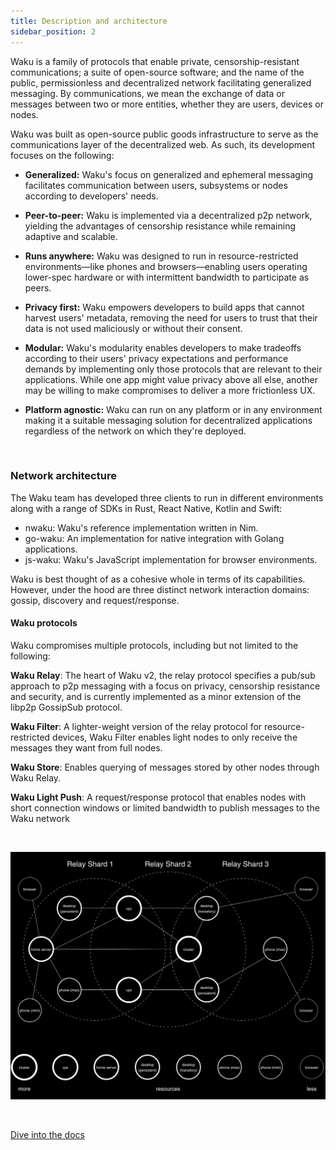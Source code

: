 ```yaml
---
title: Description and architecture
sidebar_position: 2
---
```


Waku is a family of protocols that enable private, censorship-resistant communications; a suite of open-source software; and the name of the public, permissionless and decentralized network facilitating generalized messaging. By communications, we mean the exchange of data or messages between two or more entities, whether they are users, devices or nodes.

Waku was built as open-source public goods infrastructure to serve as the communications layer of the decentralized web. As such, its development focuses on the following:

- **Generalized:** Waku's focus on generalized and ephemeral messaging facilitates communication between users, subsystems or nodes according to developers' needs.

- **Peer-to-peer:** Waku is implemented via a decentralized p2p network, yielding the advantages of censorship resistance while remaining adaptive and scalable.

- **Runs anywhere:** Waku was designed to run in resource-restricted environments—like phones and browsers—enabling users operating lower-spec hardware or with intermittent bandwidth to participate as peers.

- **Privacy first:** Waku empowers developers to build apps that cannot harvest users' metadata, removing the need for users to trust that their data is not used maliciously or without their consent.

- **Modular:** Waku's modularity enables developers to make tradeoffs according to their users' privacy expectations and performance demands by implementing only those protocols that are relevant to their applications. While one app might value privacy above all else, another may be willing to make compromises to deliver a more frictionless UX.

- **Platform agnostic:** Waku can run on any platform or in any environment making it a suitable messaging solution for decentralized applications regardless of the network on which they're deployed.

<br/>

### Network architecture

The Waku team has developed three clients to run in different environments along with a range of SDKs in Rust, React Native, Kotlin and Swift:

- nwaku: Waku's reference implementation written in Nim.
- go-waku: An implementation for native integration with Golang applications.
- js-waku: Waku's JavaScript implementation for browser environments.

Waku is best thought of as a cohesive whole in terms of its capabilities. However, under the hood are three distinct network interaction domains: gossip, discovery and request/response.

#### Waku protocols

Waku compromises multiple protocols, including but not limited to the following:

**Waku Relay**: The heart of Waku v2, the relay protocol specifies a pub/sub approach to p2p messaging with a focus on privacy, censorship resistance and security, and is currently implemented as a minor extension of the libp2p GossipSub protocol.

**Waku Filter**: A lighter-weight version of the relay protocol for resource-restricted devices, Waku Filter enables light nodes to only receive the messages they want from full nodes.

**Waku Store**: Enables querying of messages stored by other nodes through Waku Relay.

**Waku Light Push**: A request/response protocol that enables nodes with short connection windows or limited bandwidth to publish messages to the Waku network

<br/>

![architect](/subpages/architect.png)

<br/>

[Dive into the docs](https://vac.dev/research)
